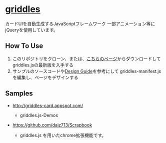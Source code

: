[griddles](https://github.com/daiz713/griddles/wiki/_pages)
========

カードUIを自動生成するJavaScriptフレームワーク
一部アニメーション等にjQueryを使用しています。

## How To Use
1. このリポジトリをクローン、または、[こちらのページ](https://github.com/daiz713/griddles/releases)からダウンロードしてgriddles.jsの最新版を入手する
1. サンプルのソースコードや[Design Guide](https://github.com/daiz713/griddles/wiki/Design-Guide)を参考にして griddles-manifest.js を編集し、ページをデザインする

## Samples
                   
+ http://griddles-card.appspot.com/
    + griddles.js-Demos

+ https://github.com/daiz713/Scrapbook
    + griddles.js を用いたchrome拡張機能です。
